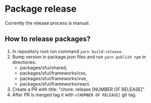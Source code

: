 # Package release

Currently the release process is manual.

## How to release packages?

1. In repository root run command `yarn build:release`.
2. Bump version in package.json files and run `yarn publish npm` in directories:
    - packages/sfui/shared,
    - packages/sfui/frameworks/css,
    - packages/sfui/frameworks/vue,
    - packages/sfui/frameworks/react.
3. Create a PR with title: "chore: release [NUMBER OF RELEASE]"
4. After PR is merged tag it with `v[NUMBER OF RELEASE]` git tag.
